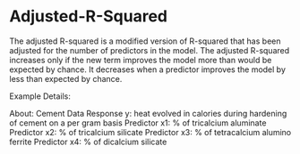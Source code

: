 # Adjusted-R-Squared
The adjusted R-squared is a modified version of R-squared that has been adjusted for the number of predictors in the model. The adjusted R-squared increases only if the new term improves the model more than would be expected by chance. It decreases when a predictor improves the model by less than expected by chance.

Example Details:

About: Cement Data
Response y: heat evolved in calories during hardening of cement on a per gram basis
Predictor x1: % of tricalcium aluminate 
Predictor x2: % of tricalcium silicate 
Predictor x3: % of tetracalcium alumino ferrite 
Predictor x4: % of dicalcium silicate 
